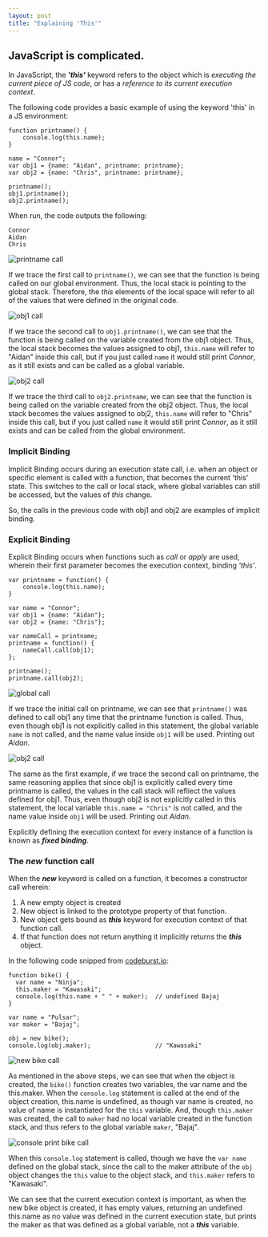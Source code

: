 ```yaml
---
layout: post
title: "Explaining 'This'"
---
```


## JavaScript is complicated.

In JavaScript, the ***'this'*** keyword refers to the object which is *executing the current piece of JS code*, or has a *reference to its current execution context*.

The following code provides a basic example of using the keyword 'this' in a JS environment:
```
function printname() {
    console.log(this.name);
}

name = "Connor";
var obj1 = {name: "Aidan", printname: printname};
var obj2 = {name: "Chris", printname: printname};

printname();
obj1.printname();
obj2.printname();
```

When run, the code outputs the following:
```
Connor
Aidan
Chris
```

![printname call](/assets/images/implicit_binding_global_call.png)

If we trace the first call to ```printname()```, we can see that the function is being called on our global environment. Thus, the local stack is pointing to the global stack. Therefore, the *this* elements of the local space will refer to all of the values that were defined in the original code.

![obj1 call](/assets/images/implicit_binding_obj1_call.png)

If we trace the second call to ```obj1.printname()```, we can see that the function is being called on the variable created from the obj1 object. Thus, the local stack becomes the values assigned to obj1, ```this.name``` will refer to "Aidan" inside this call, but if you just called ```name``` it would still print *Connor*, as it still exists and can be called as a global variable.

![obj2 call](/assets/images/implicit_binding_obj2_call.png)

If we trace the third call to ```obj2.printname```, we can see that the function is being called on the variable created from the obj2 object. Thus, the local stack becomes the values assigned to obj2, ```this.name``` will refer to "Chris" inside this call, but if you just called ```name``` it would still print *Connor*, as it still exists and can be called from the global environment.


### Implicit Binding

Implicit Binding occurs during an execution state call, i.e. when an object or specific element is called with a function, that becomes the current 'this' state. This switches to the call or local stack, where global variables can still be accessed, but the values of *this* change.

So, the calls in the previous code with obj1 and obj2 are examples of implicit binding.

### Explicit Binding

Explicit Binding occurs when functions such as *call* or *apply* are used, wherein their first parameter becomes the execution context, binding *'this'*.

```
var printname = function() {
    console.log(this.name);
}

var name = "Connor";
var obj1 = {name: "Aidan"};
var obj2 = {name: "Chris"};

var nameCall = printname;
printname = function() {
    nameCall.call(obj1);
};

printname();
printname.call(obj2);
```

![global call](/assets/images/explicit_binding_global_call.png)

If we trace the initial call on printname, we can see that ```printname()``` was defined to call obj1 any time that the printname function is called. Thus, even though obj1 is not explicitly called in this statement, the global variable ```name``` is not called, and the name value inside ```obj1``` will be used. Printing out *Aidan*.

![obj2 call](/assets/images/explicit_binding_obj2_call.png)

The same as the first example, if we trace the second call on printname, the same reasoning applies that since obj1 is explicitly called every time printname is called, the values in the call stack will refliect the values defined for obj1. Thus, even though obj2 is not explicitly called in this statement, the local variable ```this.name = "Chris"``` is not called, and the name value inside ```obj1``` will be used. Printing out *Aidan*.

Explicitly defining the execution context for every instance of a function is known as ***fixed binding***.

### The ***new*** function call

When the ***new*** keyword is called on a function, it becomes a constructor call wherein:
1. A new empty object is created
2. New object is linked to the prototype property of that function.
3. New object gets bound as ***this*** keyword for execution context of that function call.
4. If that function does not return anything it implicitly returns the ***this*** object.

In the following code snipped from [codeburst.io](https://codeburst.io/all-about-this-and-new-keywords-in-javascript-38039f71780c):

```
function bike() {
  var name = "Ninja";
  this.maker = "Kawasaki";
  console.log(this.name + " " + maker);  // undefined Bajaj
}

var name = "Pulsar";
var maker = "Bajaj";

obj = new bike();
console.log(obj.maker);                  // "Kawasaki"
```

![new bike call](/assets/images/new_binding_bike_call.png)

As mentioned in the above steps, we can see that when the object is created, the ```bike()``` function creates two variables, the var name and the this.maker. When the ```console.log``` statement is called at the end of the object creation, this.name is undefined, as though var name is created, no value of name is instantiated for the ```this``` variable. And, though ```this.maker``` was created, the call to ```maker``` had no local variable created in the function stack, and thus refers to the global variable ```maker```, "Bajaj".

![console print bike call](/assets/images/new_binding_print_call.png)

When this ```console.log``` statement is called, though we have the ```var name``` defined on the global stack, since the call to the maker attribute of the ```obj``` object changes the ```this``` value to the object stack, and ```this.maker``` refers to "Kawasaki".

We can see that the current execution context is important, as when the new bike object is created, it has empty values, returning an undefined this.name as no value was defined in the current execution state, but prints the maker as that was defined as a global variable, not a ***this*** variable.